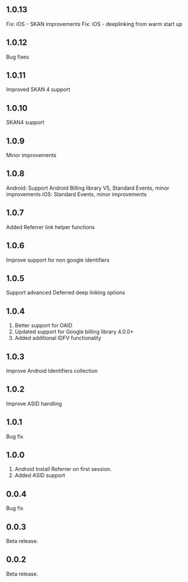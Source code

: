 ## 1.0.13
Fix: iOS - SKAN improvements
Fix: iOS - deeplinking from warm start up

## 1.0.12
Bug fixes

## 1.0.11
Improved SKAN 4 support

## 1.0.10
SKAN4 support

## 1.0.9

Minor improvements

## 1.0.8

Android: Support Android Billing library V5, Standard Events, minor improvements
iOS: Standard Events, minor improvements

## 1.0.7

Added Referrer link helper functions

## 1.0.6

Improve support for non google identifiers

## 1.0.5

Support advanced Deferred deep linking options

## 1.0.4

1. Better support for OAID
2. Updated support for Google billing library 4.0.0+
3. Added additional IDFV functionality

## 1.0.3

Improve Android Identifiers collection


## 1.0.2

Improve ASID handling

## 1.0.1

Bug fix

## 1.0.0

1. Android Install Referrer on first session.
2. Added ASID support

## 0.0.4

Bug fix

## 0.0.3

Beta release.

## 0.0.2

Beta release.
